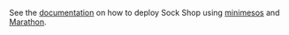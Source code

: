 See the [documentation](https://microservices-demo.github.io/microservices-demo/deployment/minimeos-marathon.html) on how to deploy Sock Shop using [minimesos](https://minimesos.org) and [Marathon](https://github.com/mesosphere/marathon).








